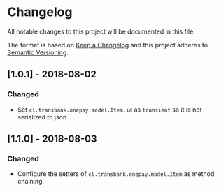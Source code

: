 # Changelog
All notable changes to this project will be documented in this file.

The format is based on [Keep a Changelog](http://keepachangelog.com/en/1.0.0/)
and this project adheres to [Semantic Versioning](http://semver.org/spec/v2.0.0.html).

## [1.0.1] - 2018-08-02
### Changed
- Set `cl.transbank.onepay.model.Item.id` as `transient` so it is not serialized to json.

## [1.1.0] - 2018-08-03
### Changed
- Configure the setters of `cl.transbank.onepay.model.Item` as method chaining.